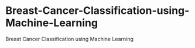 # Breast-Cancer-Classification-using-Machine-Learning
Breast Cancer Classification using Machine Learning
